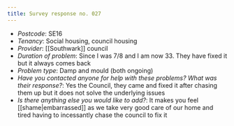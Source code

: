 ```yaml
---
title: Survey response no. 027
---
```


- *Postcode*: SE16    
- *Tenancy*: Social housing, council housing  
- *Provider*: [[Southwark]] council
- *Duration of problem*: Since I was 7/8 and I am now 33. They have fixed it but it always comes back
- *Problem type*: Damp and mould (both ongoing)  
- *Have you contacted anyone for help with these problems? What was their response?*: Yes the Council, they came and fixed it after chasing them up but it does not solve the underlying issues   
- *Is there anything else you would like to add?*: It makes you feel [[shame|embarrassed]] as we take very good care of our home and tired having to incessantly chase the council to fix it